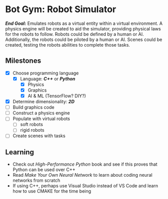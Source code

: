 # Bot Gym: Robot Simulator
***End Goal:*** Emulates robots as a virtual entity within a virtual environment.  A physics engine will be created to aid the simulator, providing physical laws for the robots to follow.  Robots could be defined by a human or AI.  Additionally, the robots could be piloted by a human or AI.  Scenes could be created, testing the robots abilities to complete those tasks.

## Milestones
- [x] Choose programming language
  - [x] Language: ***C++*** or ***Python***
    - [x] Physics
    - [x] Graphics
    - [x] AI & ML (TensorFlow? DIY?)
- [x] Determine dimensionality: ***2D***
- [ ] Build graphics code
- [ ] Construct a physics engine
- [ ] Populate with virtual robots
  - [ ] soft robots
  - [ ] rigid robots
- [ ] Create scenes with tasks

## Learning
- Check out *High-Performance Python* book and see if this proves that Python can be used over C++
- Read *Make Your Own Neural Network* to learn about coding neural networks from scratch
- If using C++, perhaps use Visual Studio instead of VS Code and learn how to use CMAKE for the time being